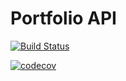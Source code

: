 # Portfolio API

[![Build Status](https://travis-ci.com/slipperthepanda/portfolio-api.svg?branch=master)](https://travis-ci.com/slipperthepanda/portfolio-api)

[![codecov](https://codecov.io/gh/slipperthepanda/portfolio-api/branch/master/graph/badge.svg?token=m3Pvk4pRJ7)](https://codecov.io/gh/slipperthepanda/portfolio-api)

